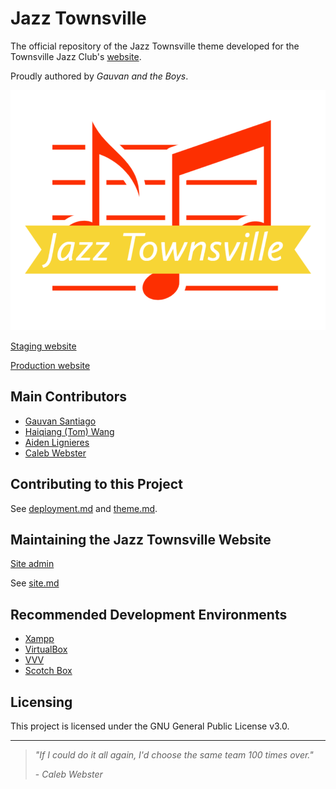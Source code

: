 # Jazz Townsville 

The official repository of the Jazz Townsville theme developed for the Townsville Jazz Club's [website](http://jazztownsville.com/).

Proudly authored by _Gauvan and the Boys_.

![Jazz Townsville](https://github.com/cp3402-students/cp3402-2022-1-site-team01/blob/main/img/jazz-logo.png)

[Staging website](http://54.79.204.77/jazztownsville/)

[Production website](http://3.25.82.197/jazztownsville/)

## Main Contributors
- [Gauvan Santiago](https://github.com/gauvansantiago)
- [Haiqiang (Tom) Wang](https://github.com/Haiqiangwang21)
- [Aiden Lignieres](https://github.com/aidenlignieres)
- [Caleb Webster](https://github.com/CalebWebsterJCU)

## Contributing to this Project
See [deployment.md](https://github.com/cp3402-students/cp3402-2022-1-site-team01/blob/main/deployment.md) and [theme.md](https://github.com/cp3402-students/cp3402-2022-1-site-team01/blob/main/theme.md).

## Maintaining the Jazz Townsville Website
[Site admin](http://3.25.82.197/jazztownsville/wp-admin)

See [site.md](https://github.com/cp3402-students/cp3402-2022-1-site-team01/blob/main/site.md)

## Recommended Development Environments
* [Xampp](https://www.apachefriends.org/index.html)
* [VirtualBox](https://www.virtualbox.org/wiki/Downloads)
* [VVV](https://varyingvagrantvagrants.org/docs/en-US/installation/)
* [Scotch Box](https://github.com/scotch-io/scotch-box)

## Licensing
This project is licensed under the GNU General Public License v3.0.

***

> _"If I could do it all again, I'd choose the same team 100 times over."_
> 
> \- _Caleb Webster_

